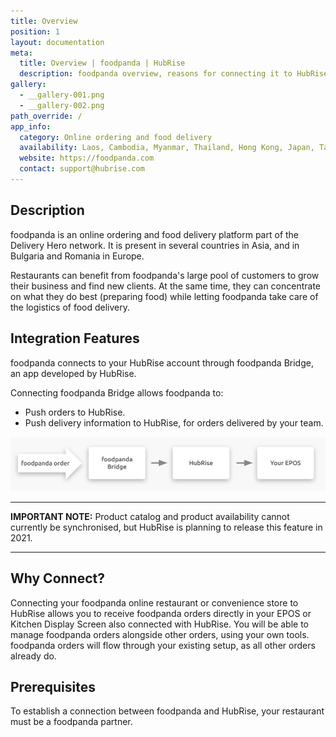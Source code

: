 ```yaml
---
title: Overview
position: 1
layout: documentation
meta:
  title: Overview | foodpanda | HubRise
  description: foodpanda overview, reasons for connecting it to HubRise and summary of integrated features. Synchronise data between your EPOS and your apps.
gallery:
  - __gallery-001.png
  - __gallery-002.png
path_override: /
app_info:
  category: Online ordering and food delivery
  availability: Laos, Cambodia, Myanmar, Thailand, Hong Kong, Japan, Taiwan, Malaysia, Singapore, Pakistan, Bangladesh, Bulgaria, Romania,
  website: https://foodpanda.com
  contact: support@hubrise.com
---
```


## Description

foodpanda is an online ordering and food delivery platform part of the Delivery Hero network.
It is present in several countries in Asia, and in Bulgaria and Romania in Europe.

Restaurants can benefit from foodpanda's large pool of customers to grow their business and find new clients.
At the same time, they can concentrate on what they do best (preparing food) while letting foodpanda take care of the logistics of food delivery.

## Integration Features

foodpanda connects to your HubRise account through foodpanda Bridge, an app developed by HubRise.

Connecting foodpanda Bridge allows foodpanda to:

- Push orders to HubRise. 
- Push delivery information to HubRise, for orders delivered by your team.

![Diagram of the connection flow between foodpanda, foodpanda Bridge, and HubRise](../images/001-en-2x-connection-diagram.png)

---

**IMPORTANT NOTE:** Product catalog and product availability cannot currently be synchronised, but HubRise is planning to release this feature in 2021.

---

## Why Connect?

Connecting your foodpanda online restaurant or convenience store to HubRise allows you to receive foodpanda orders directly in your EPOS or Kitchen Display Screen also connected with HubRise.
You will be able to manage foodpanda orders alongside other orders, using your own tools. foodpanda orders will flow through your existing setup, as all other orders already do.

## Prerequisites

To establish a connection between foodpanda and HubRise, your restaurant must be a foodpanda partner.
